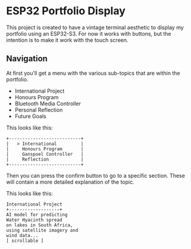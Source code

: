 # ESP32 Portfolio Display

This project is created to have a vintage terminal aesthetic to display my portfolio using an ESP32-S3.
For now it works with buttons, but the intention is to make it work with the touch screen.

## Navigation

At first you'll get a menu with the various sub-topics that are within the portfolio.

- International Project
- Honours Program
- Bluetooth Media Controller
- Personal Reflection
- Future Goals

This looks like this:

```
+---------------------------+
|   > International         |
|     Honours Program       |
|     Ganspoel Controller   |
|     Reflection            |
+---------------------------+
```

Then you can press the confirm button to go to a specific section.
These will contain a more detailed explanation of the topic.

This looks like this:

```
International Project
+-------------------+
AI model for predicting
Water Hyacinth spread
on lakes in South Africa,
using satellite imagery and
wind data...
[ scrollable ]
```

